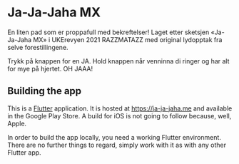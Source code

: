 # Ja-Ja-Jaha MX

En liten pad som er proppafull med bekreftelser!
Laget etter sketsjen «Ja-Ja-Jaha MX» i UKErevyen 2021 RAZZMATAZZ med original lydopptak fra selve forestillingene.

Trykk på knappen for en JA.
Hold knappen når venninna di ringer og har alt for mye på hjertet.
OH JAAA!

## Building the app

This is a [Flutter](https://flutter.dev) application.
It is hosted at <https://ja-ja-jaha.me> and available in the Google Play Store.
A build for iOS is not going to follow because, well, Apple.

In order to build the app locally, you need a working Flutter environment.
There are no further things to regard, simply work with it as with any other Flutter app.
